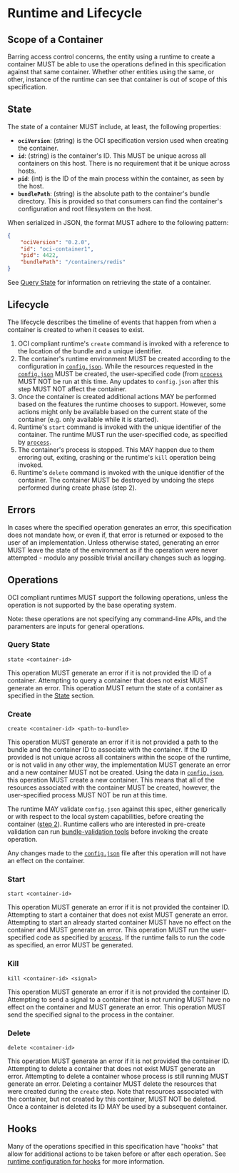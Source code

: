 # Runtime and Lifecycle

## Scope of a Container

Barring access control concerns, the entity using a runtime to create a container MUST be able to use the operations defined in this specification against that same container.
Whether other entities using the same, or other, instance of the runtime can see that container is out of scope of this specification.

## State

The state of a container MUST include, at least, the following properties:

* **`ociVersion`**: (string) is the OCI specification version used when creating the container.
* **`id`**: (string) is the container's ID.
This MUST be unique across all containers on this host.
There is no requirement that it be unique across hosts.
* **`pid`**: (int) is the ID of the main process within the container, as seen by the host.
* **`bundlePath`**: (string) is the absolute path to the container's bundle directory.
This is provided so that consumers can find the container's configuration and root filesystem on the host.

When serialized in JSON, the format MUST adhere to the following pattern:

```json
{
    "ociVersion": "0.2.0",
    "id": "oci-container1",
    "pid": 4422,
    "bundlePath": "/containers/redis"
}
```

See [Query State](#query-state) for information on retrieving the state of a container.

## Lifecycle
The lifecycle describes the timeline of events that happen from when a container is created to when it ceases to exist.

1. OCI compliant runtime's `create` command is invoked with a reference to the location of the bundle and a unique identifier.
2. The container's runtime environment MUST be created according to the configuration in [`config.json`](config.md).
   While the resources requested in the [`config.json`](config.md) MUST be created, the user-specified code (from [`process`](config.md#process-configuration) MUST NOT be run at this time.
   Any updates to `config.json` after this step MUST NOT affect the container.
3. Once the container is created additional actions MAY be performed based on the features the runtime chooses to support.
   However, some actions might only be available based on the current state of the container (e.g. only available while it is started).
4. Runtime's `start` command is invoked with the unique identifier of the container.
   The runtime MUST run the user-specified code, as specified by [`process`](config.md#process-configuration).
5. The container's process is stopped.
   This MAY happen due to them erroring out, exiting, crashing or the runtime's `kill` operation being invoked.
6. Runtime's `delete` command is invoked with the unique identifier of the container.
   The container MUST be destroyed by undoing the steps performed during create phase (step 2).

## Errors

In cases where the specified operation generates an error, this specification does not mandate how, or even if, that error is returned or exposed to the user of an implementation.
Unless otherwise stated, generating an error MUST leave the state of the environment as if the operation were never attempted - modulo any possible trivial ancillary changes such as logging.

## Operations

OCI compliant runtimes MUST support the following operations, unless the operation is not supported by the base operating system.

Note: these operations are not specifying any command-line APIs, and the paramenters are inputs for general operations.

### Query State

`state <container-id>`

This operation MUST generate an error if it is not provided the ID of a container.
Attempting to query a container that does not exist MUST generate an error.
This operation MUST return the state of a container as specified in the [State](#state) section.

### Create

`create <container-id> <path-to-bundle>`

This operation MUST generate an error if it is not provided a path to the bundle and the container ID to associate with the container.
If the ID provided is not unique across all containers within the scope of the runtime, or is not valid in any other way, the implementation MUST generate an error and a new container MUST not be created.
Using the data in [`config.json`](config.md), this operation MUST create a new container.
This means that all of the resources associated with the container MUST be created, however, the user-specified process MUST NOT be run at this time.

The runtime MAY validate `config.json` against this spec, either generically or with respect to the local system capabilities, before creating the container ([step 2](#lifecycle)).
Runtime callers who are interested in pre-create validation can run [bundle-validation tools](implementations.md#testing--tools) before invoking the create operation.

Any changes made to the [`config.json`](config.md) file after this operation will not have an effect on the container.

### Start
`start <container-id>`

This operation MUST generate an error if it is not provided the container ID.
Attempting to start a container that does not exist MUST generate an error.
Attempting to start an already started container MUST have no effect on the container and MUST generate an error.
This operation MUST run the user-specified code as specified by [`process`](config.md#process-configuration).
If the runtime fails to run the code as specified, an error MUST be generated.

### Kill
`kill <container-id> <signal>`

This operation MUST generate an error if it is not provided the container ID.
Attempting to send a signal to a container that is not running MUST have no effect on the container and MUST generate an error.
This operation MUST send the specified signal to the process in the container.

### Delete
`delete <container-id>`

This operation MUST generate an error if it is not provided the container ID.
Attempting to delete a container that does not exist MUST generate an error.
Attempting to delete a container whose process is still running MUST generate an error.
Deleting a container MUST delete the resources that were created during the `create` step.
Note that resources associated with the container, but not created by this container, MUST NOT be deleted.
Once a container is deleted its ID MAY be used by a subsequent container.


## Hooks
Many of the operations specified in this specification have "hooks" that allow for additional actions to be taken before or after each operation.
See [runtime configuration for hooks](./config.md#hooks) for more information.

